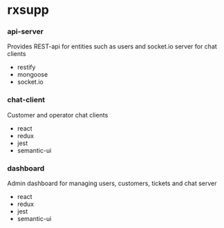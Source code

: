 # rxsupp

### api-server
Provides REST-api for entities such as users and socket.io server for chat clients
- restify  
- mongoose
- socket.io

### chat-client
Customer and operator chat clients
- react
- redux
- jest
- semantic-ui

### dashboard
Admin dashboard for managing users, customers, tickets and chat server
- react
- redux
- jest
- semantic-ui
